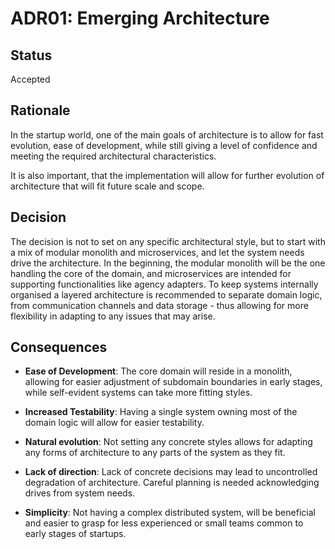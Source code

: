 # ADR01: Emerging Architecture

## Status

Accepted

## Rationale

In the startup world, one of the main goals of architecture is to allow for fast evolution, ease of development,
while still giving a level of confidence and meeting the required architectural characteristics.

It is also important, that the implementation will allow for further evolution of architecture that will fit future scale and scope.

## Decision

The decision is not to set on any specific architectural style, but to start with a mix of modular monolith and microservices, and let the system needs drive the architecture.
In the beginning, the modular monolith will be the one handling the core of the domain, and microservices are intended for supporting functionalities like agency adapters.
To keep systems internally organised a layered architecture is recommended to separate domain logic,
from communication channels and data storage - thus allowing for more flexibility in adapting to any issues that may arise.

## Consequences

- **Ease of Development**: The core domain will reside in a monolith, allowing for easier adjustment of subdomain boundaries in early stages, while self-evident systems can take more fitting styles.

- **Increased Testability**: Having a single system owning most of the domain logic will allow for easier testability.

- **Natural evolution**: Not setting any concrete styles allows for adapting any forms of architecture to any parts of the system as they fit.

- **Lack of direction**: Lack of concrete decisions may lead to uncontrolled degradation of architecture. Careful planning is needed acknowledging drives from system needs.

- **Simplicity**: Not having a complex distributed system, will be beneficial and easier to grasp for less experienced or small teams common to early stages of startups.
